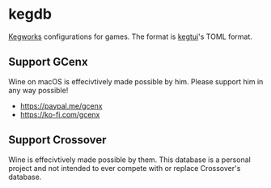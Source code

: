 # kegdb

[Kegworks](https://github.com/Kegworks-App/Kegworks) configurations for games.
The format is [kegtui](https://github.com/ethanuppal/kegtui)'s TOML format.

## Support GCenx

Wine on macOS is effecivtively made possible by him.
Please support him in any way possible!

- https://paypal.me/gcenx
- https://ko-fi.com/gcenx

## Support Crossover

Wine is effecivtively made possible by them.
This database is a personal project and not intended to ever compete with or replace Crossover's database.
